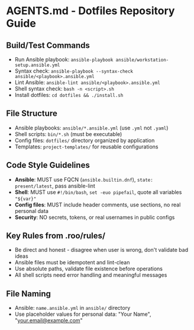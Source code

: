# AGENTS.md - Dotfiles Repository Guide

## Build/Test Commands
- Run Ansible playbook: `ansible-playbook ansible/workstation-setup.ansible.yml`
- Syntax check: `ansible-playbook --syntax-check ansible/<playbook>.ansible.yml`
- Lint Ansible: `ansible-lint ansible/<playbook>.ansible.yml`
- Shell syntax check: `bash -n <script>.sh`
- Install dotfiles: `cd dotfiles && ./install.sh`

## File Structure
- Ansible playbooks: `ansible/*.ansible.yml` (use `.yml` not `.yaml`)
- Shell scripts: `bin/*.sh` (must be executable)
- Config files: `dotfiles/` directory organized by application
- Templates: `project-templates/` for reusable configurations

## Code Style Guidelines
- **Ansible**: MUST use FQCN (`ansible.builtin.dnf`), `state: present/latest`, pass ansible-lint
- **Shell**: MUST use `#!/bin/bash`, `set -euo pipefail`, quote all variables `"${var}"`
- **Config files**: MUST include header comments, use sections, no real personal data
- **Security**: NO secrets, tokens, or real usernames in public configs

## Key Rules from .roo/rules/
- Be direct and honest - disagree when user is wrong, don't validate bad ideas
- Ansible files must be idempotent and lint-clean
- Use absolute paths, validate file existence before operations
- All shell scripts need error handling and meaningful messages

## File Naming
- Ansible: `name.ansible.yml` in `ansible/` directory
- Use placeholder values for personal data: "Your Name", "your.email@example.com"